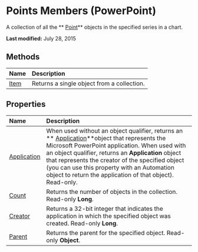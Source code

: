 
# Points Members (PowerPoint)
A collection of all the  ** [Point](e0137fdd-5632-88d7-a6c0-57a76717e736.md)** objects in the specified series in a chart.

 **Last modified:** July 28, 2015


## Methods



|**Name**|**Description**|
|:-----|:-----|
| [Item](d3a6b3cf-3fbb-1e0f-b9cf-0b707839de67.md)|Returns a single object from a collection.|

## Properties



|**Name**|**Description**|
|:-----|:-----|
| [Application](ec286f82-6e6d-dc45-b1ee-9cbd19a656dc.md)|When used without an object qualifier, returns an  ** [Application](978c2b99-4271-b953-4283-73b5f3d96f41.md)**object that represents the Microsoft PowerPoint application. When used with an object qualifier, returns an  **Application** object that represents the creator of the specified object (you can use this property with an Automation object to return the application of that object). Read-only.|
| [Count](263044ee-6f0c-c8ae-c6ab-7976dd51e0ae.md)|Returns the number of objects in the collection. Read-only  **Long**.|
| [Creator](e73b8401-6fe5-a451-4f62-2ca8ef6649d5.md)|Returns a 32-bit integer that indicates the application in which the specified object was created. Read-only  **Long**.|
| [Parent](25646f9f-dd51-c20b-0372-b875317beddc.md)|Returns the parent for the specified object. Read-only  **Object**.|

